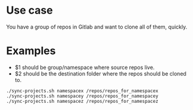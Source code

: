 # Use case
You have a group of repos in Gitlab and want to clone all of them, quickly.

# Examples

- $1 should be group/namespace where source repos live.
- $2 should be the destination folder where the repos should be cloned to.

```
./sync-projects.sh namespacex /repos/repos_for_namespacex
./sync-projects.sh namespacey /repos/repos_for_namespacey
./sync-projects.sh namespacez /repos/repos_for_namespacez
```
